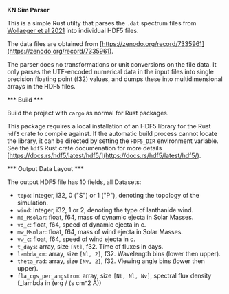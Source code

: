 **KN Sim Parser**

This is a simple Rust utilty that parses the `.dat` spectrum files from [Wollaeger et al 2021](https://ui.adsabs.harvard.edu/abs/2021ApJ...918...10W/abstract) into individual HDF5 files.

The data files are obtained from [https://zenodo.org/record/7335961](https://zenodo.org/record/7335961).

The parser does no transformations or unit conversions on the file data. It only parses the UTF-encoded numerical data in the input files into single precision floating point (f32) values, and dumps these into multidimensional arrays in the HDF5 files.

*** Build ***

Build the project with `cargo` as normal for Rust packages.

This package requires a local installation of an HDF5 library for the Rust `hdf5` crate to compile against.  If the automatic build process cannot locate the library, it can be directed by setting the `HDF5_DIR` environment variable.  See the `hdf5` Rust crate documenation for more details [https://docs.rs/hdf5/latest/hdf5/](https://docs.rs/hdf5/latest/hdf5/).

*** Output Data Layout ***

The output HDF5 file has 10 fields, all Datasets:
- `topo`: Integer, i32, 0 ("S") or 1 ("P"), denoting the topology of the simulation.
- `wind`: Integer, i32, 1 or 2, denoting the type of lanthanide wind.
- `md_Msolar`: float, f64, mass of dynamic ejecta in Solar Masses.
- `vd_c`: float, f64, speed of dynamic ejecta in c.
- `mw_Msolar`: float, f64, mass of wind ejecta in Solar Masses.
- `vw_c`: float, f64, speed of wind ejecta in c.
- `t_days`: array, size `[Nt]`, f32. Time of fluxes in days.
- `lambda_cm`: array, size `[Nl, 2]`, f32.  Wavelength bins (lower then upper).
- `theta_rad`: array, size `[Nv, 2]`, f32.  Viewing angle bins (lower then upper).
- `fla_cgs_per_angstrom`: array, size `[Nt, Nl, Nv]`, spectral flux density f_lambda in (erg / (s cm^2 A))



